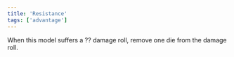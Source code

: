 ```yaml
---
title: 'Resistance'
tags: ['advantage']
---
```

When this model suffers a ?? damage roll, remove one die from the damage roll.